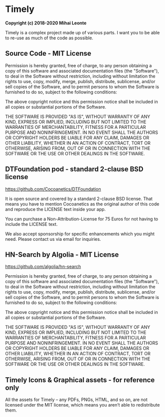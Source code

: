 # Timely

**Copyright (c) 2018-2020 Mihai Leonte**

Timely is a complex project made up of various parts. I want you to be able to re-use as much of the code as possible.

## Source Code - MIT License

Permission is hereby granted, free of charge, to any person obtaining a copy of this software and associated documentation files (the "Software"), to deal in the Software without restriction, including without limitation the rights to use, copy, modify, merge, publish, distribute, sublicense, and/or sell copies of the Software, and to permit persons to whom the Software is furnished to do so, subject to the following conditions:

The above copyright notice and this permission notice shall be included in all copies or substantial portions of the Software.

THE SOFTWARE IS PROVIDED "AS IS", WITHOUT WARRANTY OF ANY KIND, EXPRESS OR IMPLIED, INCLUDING BUT NOT LIMITED TO THE WARRANTIES OF MERCHANTABILITY, FITNESS FOR A PARTICULAR PURPOSE AND NONINFRINGEMENT. IN NO EVENT SHALL THE AUTHORS OR COPYRIGHT HOLDERS BE LIABLE FOR ANY CLAIM, DAMAGES OR OTHER LIABILITY, WHETHER IN AN ACTION OF CONTRACT, TORT OR OTHERWISE, ARISING FROM, OUT OF OR IN CONNECTION WITH THE SOFTWARE OR THE USE OR OTHER DEALINGS IN THE SOFTWARE.

## DTFoundation pod - standard 2-clause BSD license
https://github.com/Cocoanetics/DTFoundation

It is open source and covered by a standard 2-clause BSD license. That means you have to mention Cocoanetics as the original author of this code and reproduce the LICENSE text inside your app.

You can purchase a Non-Attribution-License for 75 Euros for not having to include the LICENSE text.

We also accept sponsorship for specific enhancements which you might need. Please contact us via email for inquiries.

## HN-Search by Algolia - MIT License
https://github.com/algolia/hn-search

Permission is hereby granted, free of charge, to any person obtaining a copy of this software and associated documentation files (the "Software"), to deal in the Software without restriction, including without limitation the rights to use, copy, modify, merge, publish, distribute, sublicense, and/or sell copies of the Software, and to permit persons to whom the Software is furnished to do so, subject to the following conditions:

The above copyright notice and this permission notice shall be included in all copies or substantial portions of the Software.

THE SOFTWARE IS PROVIDED "AS IS", WITHOUT WARRANTY OF ANY KIND, EXPRESS OR IMPLIED, INCLUDING BUT NOT LIMITED TO THE WARRANTIES OF MERCHANTABILITY, FITNESS FOR A PARTICULAR PURPOSE AND NONINFRINGEMENT. IN NO EVENT SHALL THE AUTHORS OR COPYRIGHT HOLDERS BE LIABLE FOR ANY CLAIM, DAMAGES OR OTHER LIABILITY, WHETHER IN AN ACTION OF CONTRACT, TORT OR OTHERWISE, ARISING FROM, OUT OF OR IN CONNECTION WITH THE SOFTWARE OR THE USE OR OTHER DEALINGS IN THE SOFTWARE.

## Timely Icons & Graphical assets - for reference only

All the assets for Timely – any PDFs, PNGs, HTML, and so on, are not licensed under the MIT license, which means you aren’t able to redistribute them. 